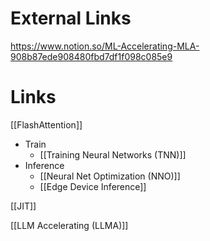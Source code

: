 
# External Links

https://www.notion.so/ML-Accelerating-MLA-908b87ede908480fbd7df1f098c085e9

# Links

[[FlashAttention]]

- Train
	- [[Training Neural Networks (TNN)]]
- Inference
	- [[Neural Net Optimization (NNO)]]
	- [[Edge Device Inference]]

[[JIT]]

[[LLM Accelerating (LLMA)]]

